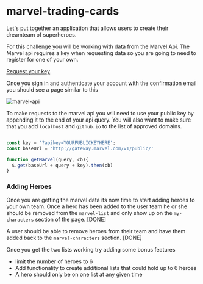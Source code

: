 # marvel-trading-cards

Let's put together an application that allows users to create their dreamteam of superheroes.


For this challenge you will be working with data from the Marvel Api. The Marvel api requires a key when requesting data so you are going to need to register for one of your own.

[Request your key](https://developer.marvel.com)

Once you sign in and authenticate your account with the confirmation email you should see a page similar to this

![marvel-api](marvel-api-page.png)


To make requests to the marvel api you will need to use your public key by appending it to the end of your api query. You will also want to make sure that you add `localhost` and `github.io` to the list of approved domains. 

```javascript

const key = '?apikey=YOURPUBLICKEYHERE';
const baseUrl = 'http://gateway.marvel.com/v1/public/'

function getMarvel(query, cb){
  $.get(baseUrl + query + key).then(cb)
}
```


### Adding Heroes

Once you are getting the marvel data its now time to start adding heroes to your own team. Once a hero has been added to the user team he or she should be removed from the `marvel-list` and only show up on the `my-characters` section of the page. [DONE]

A user should be able to remove heroes from their team and have them added back to the `marvel-characters` section. [DONE]

Once you get the two lists working try adding some bonus features 

- limit the number of heroes to 6
- Add functionality to create additional lists that could hold up to 6 heroes
- A hero should only be on one list at any given time




